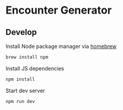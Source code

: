 # Encounter Generator

## Develop

Install Node package manager via [homebrew](https://brew.sh/)
```sh
brew install npm
```

Install JS dependencies
```sh
npm install
```

Start dev server
```sh
npm run dev
```
